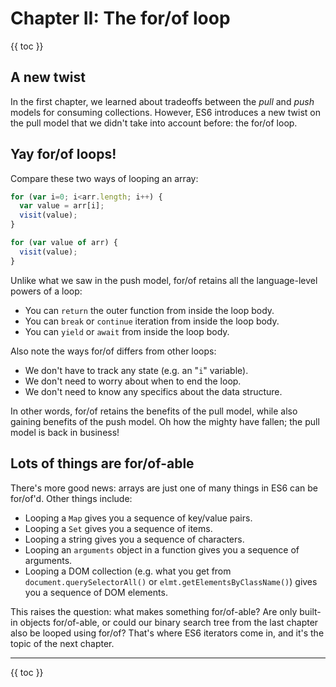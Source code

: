 # Chapter II: The for/of loop

{{ toc }}

## A new twist

In the first chapter, we learned about tradeoffs between the *pull* and *push* models for consuming collections. However, ES6 introduces a new twist on the pull model that we didn't take into account before: the for/of loop.

## Yay for/of loops!

Compare these two ways of looping an array:

```js
for (var i=0; i<arr.length; i++) {
  var value = arr[i];
  visit(value);
}

for (var value of arr) {
  visit(value);
}
```

Unlike what we saw in the push model, for/of retains all the language-level powers of a loop:

 * You can `return` the outer function from inside the loop body.
 * You can `break` or `continue` iteration from inside the loop body.
 * You can `yield` or `await` from inside the loop body.

Also note the ways for/of differs from other loops:

 * We don't have to track any state (e.g. an "`i`" variable).
 * We don't need to worry about when to end the loop.
 * We don't need to know any specifics about the data structure.

In other words, for/of retains the benefits of the pull model, while also gaining benefits of the push model. Oh how the mighty have fallen; the pull model is back in business!

## Lots of things are for/of-able

There's more good news: arrays are just one of many things in ES6 can be for/of'd. Other things include:

 * Looping a `Map` gives you a sequence of key/value pairs.
 * Looping a `Set` gives you a sequence of items.
 * Looping a string gives you a sequence of characters.
 * Looping an `arguments` object in a function gives you a sequence of arguments.
 * Looping a DOM collection (e.g. what you get from `document.querySelectorAll()` or `elmt.getElementsByClassName()`) gives you a sequence of DOM elements.

This raises the question: what makes something for/of-able? Are only built-in objects for/of-able, or could our binary search tree from the last chapter also be looped using for/of? That's where ES6 iterators come in, and it's the topic of the next chapter.

----------------

{{ toc }}
